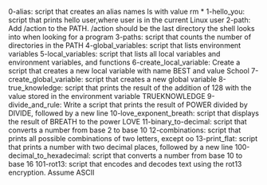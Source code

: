 0-alias: script that creates an alias names ls with value rm *
1-hello_you: script that prints hello user,where user is in the current Linux user
2-path: Add /action to the PATH. /action should be the last directory the shell looks into when looking for a program
3-paths: script that counts the number of directories in the PATH
4-global_variables: script that lists environment variables
5-local_variables: script that lists all local variables and environment variables, and functions
6-create_local_variable: Create a script that creates a new local variable with name BEST and value School
7-create_global_variable: script that creates a new global variable
8-true_knowledge: script that prints the result of the addition of 128 with the value stored in the environment variable TRUEKNOWLEDGE
9-divide_and_rule: Write a script that prints the result of POWER divided by DIVIDE, followed by a new line
10-love_exponent_breath: script that displays the result of BREATH to the power LOVE
11-binary_to-decimal: script that converts a number from base 2 to base 10
12-combinations: script that prints all possible combinations of two letters, except oo
13-print_flat: script that prints a number with two decimal places, followed by a new line
100-decimal_to_hexadecimal: script that converts a number from base 10 to base 16
101-rot13: script that encodes and decodes text using the rot13 encryption. Assume ASCII          
